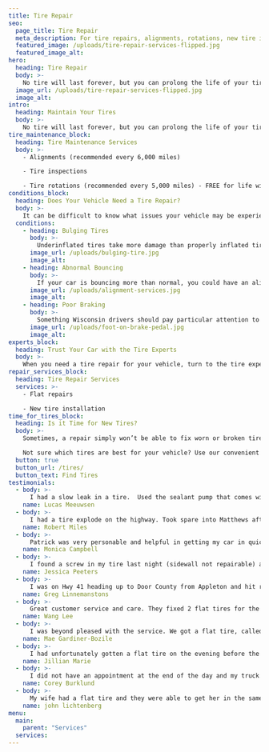 ```yaml
---
title: Tire Repair
seo:
  page_title: Tire Repair
  meta_description: For tire repairs, alignments, rotations, new tire installations and more, bring your car to the experts you can trust at Matthews Tire!
  featured_image: /uploads/tire-repair-services-flipped.jpg
  featured_image_alt:
hero:
  heading: Tire Repair
  body: >-
    No tire will last forever, but you can prolong the life of your tires and get the most value out of them by ensuring they are properly installed and maintained.
  image_url: /uploads/tire-repair-services-flipped.jpg
  image_alt:
intro:
  heading: Maintain Your Tires
  body: >-
    No tire will last forever, but you can prolong the life of your tires and get the most value out of them by ensuring they are properly installed and maintained. The expert technicians at Matthews Tire will get you off to a great start with expert tire installation services and keep you rolling all year round with regular alignments, inspections and tire rotations.
tire_maintenance_block:
  heading: Tire Maintenance Services
  body: >-
    - Alignments (recommended every 6,000 miles) 

    - Tire inspections 

    - Tire rotations (recommended every 5,000 miles) - FREE for life with a purchase of any set of 4 tires!
conditions_block:
  heading: Does Your Vehicle Need a Tire Repair?
  body: >-
    It can be difficult to know what issues your vehicle may be experiencing. You can always count on Matthews Tire to provide comprehensive inspections and diagnoses when your car is acting up. For peace of mind, keep an eye out for these common signs of tire problems:
  conditions:
    - heading: Bulging Tires
      body: >-
        Underinflated tires take more damage than properly inflated tires and can bulge or crack after hitting a pothole or curb. If you notice these cracks or bulges forming on your tires, first get the tire pressure back to normal, and then schedule a tire inspection at your local Matthews Tire.
      image_url: /uploads/bulging-tire.jpg
      image_alt:
    - heading: Abnormal Bouncing
      body: >-
        If your car is bouncing more than normal, you could have an alignment problem or a tire wear problem from a lack of regular tire rotations. Schedule a tire inspection to see if a rotation or alignment can solve this issue, or if it’s time to invest in new tires.
      image_url: /uploads/alignment-services.jpg
      image_alt:
    - heading: Poor Braking
      body: >-
        Something Wisconsin drivers should pay particular attention to is the braking ability of their tires, especially in snowy/icy conditions. If you are sliding to stops and it seems it takes longer for your car to reach a complete stop when braking, your tires likely don’t have enough tread and will need to be replaced.
      image_url: /uploads/foot-on-brake-pedal.jpg
      image_alt:
experts_block:
  heading: Trust Your Car with the Tire Experts
  body: >-
    When you need a tire repair for your vehicle, turn to the tire experts at Matthews Tire. Our ASE master certified technicians have the expertise and dealer-quality tools necessary to run full tire inspections, maintenance services and repairs to get the best value out of your tires.
repair_services_block:
  heading: Tire Repair Services
  services: >-
    - Flat repairs

    - New tire installation
time_for_tires_block:
  heading: Is it Time for New Tires?
  body: >-
    Sometimes, a repair simply won’t be able to fix worn or broken tires. When you need to replace your tires, don’t settle for subpar, discount tires that will end up costing you more in the long run. Make the best choice for your car by shopping the expansive selection of high-quality tires at Matthews Tire, which our expert technicians will safely install at the location nearest you. 

    Not sure which tires are best for your vehicle? Use our convenient tire finder tool!
  button: true
  button_url: /tires/
  button_text: Find Tires
testimonials:
  - body: >-
      I had a slow leak in a tire.  Used the sealant pump that comes with the vehicle to get home from up north. Matthew's cleaned out the tire and repaired it after another tire shop turned me away saying it was unrepairable due to the sealant. Always great service at Matthew's.
    name: Lucas Meeuwsen
  - body: >-
      I had a tire explode on the highway. Took spare into Matthews after tires plus wouldn’t honor the fact that the tire failed and I didn’t hit anything.  Matthews took my tire in right away. They had it permanently fixed without replacing anything. They didn’t try to upsell me. They even put it back on and put the spare tire back under the truck for no additional charge. All for less than 40$. Amazing customer service and amazing quality of work. Best experience I’ve had with an automotive shop. I will be taking all my vehicles there from now on. Outstanding job.
    name: Robert Miles
  - body: >-
      Patrick was very personable and helpful in getting my car in quick to have a slow leak fixed on one of my tires. The job was completed within an hour and I’ve had no issues since. Highly recommend calling them if car care maintenance issues arise.
    name: Monica Campbell
  - body: >-
      I found a screw in my tire last night (sidewall not repairable) and needed a new set of tires ASAP. The staff was considerate, helpful, and the only place in the valley that was able to offer same day service. They also helped me out with a shuttle back to work. Best service I could have asked for in a crummy situation. Rick, Mark, Dan and the peoples in the shop will take good care of you!
    name: Jessica Peeters
  - body: >-
      I was on Hwy 41 heading up to Door County from Appleton and hit road debris, causing an instant flat tire. As soon as I was safely on the shoulder I called Matthews. They got me connected to a reputable towing service, and 15 minutes after arriving at their Eastside Appleton location had the needed repairs (new tire, new wheel) diagnosed, and we were on our way in a Matthews loaner!! Great job Melissa and team, you guys are the best!
    name: Greg Linnemanstons
  - body: >-
      Great customer service and care. They fixed 2 flat tires for the price of 1 and the quality of service is superb!
    name: Wang Lee
  - body: >-
      I was beyond pleased with the service. We got a flat tire, called them, van was towed for a minimal fee, new tires got put on same day. They called when they found another issue to get authorization to fix it and gave me a quote for all services before doing them. I was expecting the bill to be far higher due to labor fees but it was surprisingly low. They were friendly and the work was excellent. I would recommend this place to any women wanting a place they can feel comfortable and not be gauged. 10/10 will use them again!!!
    name: Mae Gardiner-Bozile
  - body: >-
      I had unfortunately gotten a flat tire on the evening before the Memorial Day holiday weekend. I called shortly before they closed on a Friday night and the gentleman I spoke with was super helpful, even offering to take care of me that night. Ultimately we ended up agreeing that Tuesday following Memorial Day would work better and he was able to get me in at 8am. When I arrived, Ann was SUPER accommodating to my situation despite being slammed with after the holiday business rush right away in the morning. They were able to provide a new set of tires & an alignment all within 2 hours. Super thankful for their excellent service, professionalism, and willingness to help.
    name: Jillian Marie
  - body: >-
      I did not have an appointment at the end of the day and my truck had a flat tire. They got me in and back on the road quick. The advisors were super helpful and friendly. And the techs are top notch for how quick they could complete the repair.
    name: Corey Burklund
  - body: >-
      My wife had a flat tire and they were able to get her in the same day and take care of it. great quality and service as always. thank you!
    name: john lichtenberg
menu:
  main:
    parent: "Services"
  services:
---
```

